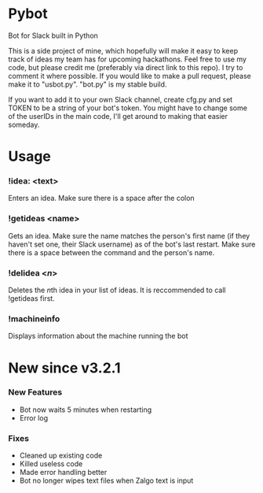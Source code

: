 # Pybot
Bot for Slack built in Python

This is a side project of mine, which hopefully will make it easy to keep track of ideas my team has for upcoming hackathons.
Feel free to use my code, but please credit me (preferably via direct link to this repo). I try to comment it where possible.
If you would like to make a pull request, please make it to "usbot.py". "bot.py" is my stable build.

If you want to add it to your own Slack channel, create cfg.py and set TOKEN to be a string of your bot's token. You might have to change some of the userIDs in the main code, I'll get around to making that easier someday.

# Usage

### !idea: \<text\>

Enters an idea. Make sure there is a space after the colon


### !getideas \<name\>

Gets an idea. Make sure the name matches the person's first name (if they haven't set one, their Slack username) as of the bot's last restart.
Make sure there is a space between the command and the person's name.


### !delidea \<*n*\>

Deletes the *n*th idea in your list of ideas. It is reccommended to call !getideas first.

### !machineinfo

Displays information about the machine running the bot

# New since v3.2.1

### New Features
* Bot now waits 5 minutes when restarting
* Error log

### Fixes
* Cleaned up existing code
* Killed useless code
* Made error handling better
* Bot no longer wipes text files when Zalgo text is input